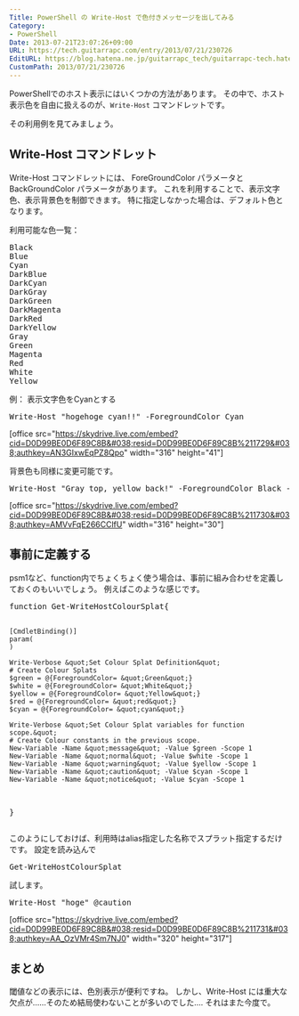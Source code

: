 ```yaml
---
Title: PowerShell の Write-Host で色付きメッセージを出してみる
Category:
- PowerShell
Date: 2013-07-21T23:07:26+09:00
URL: https://tech.guitarrapc.com/entry/2013/07/21/230726
EditURL: https://blog.hatena.ne.jp/guitarrapc_tech/guitarrapc-tech.hatenablog.com/atom/entry/11696248318757675850
CustomPath: 2013/07/21/230726
---
```


PowerShellでのホスト表示にはいくつかの方法があります。
その中で、ホスト表示色を自由に扱えるのが、<code>Write-Host</code> コマンドレットです。

その利用例を見てみましょう。



<h2>Write-Host コマンドレット</h2>
Write-Host コマンドレットには、 ForeGroundColor パラメータと BackGroundColor パラメータがあります。
これを利用することで、表示文字色、表示背景色を制御できます。
特に指定しなかった場合は、デフォルト色となります。

利用可能な色一覧：
<pre class="brush: powershell">
Black
Blue
Cyan
DarkBlue
DarkCyan
DarkGray
DarkGreen
DarkMagenta
DarkRed
DarkYellow
Gray
Green
Magenta
Red
White
Yellow
</pre>

例： 表示文字色をCyanとする
<pre class="brush: powershell">
Write-Host &quot;hogehoge cyan!!&quot; -ForegroundColor Cyan
</pre>

[office src="https://skydrive.live.com/embed?cid=D0D99BE0D6F89C8B&#038;resid=D0D99BE0D6F89C8B%211729&#038;authkey=AN3GIxwEqPZ8Qpo" width="316" height="41"]

背景色も同様に変更可能です。
<pre class="brush: powershell">
Write-Host &quot;Gray top, yellow back!&quot; -ForegroundColor Black -BackgroundColor Yellow
</pre>

[office src="https://skydrive.live.com/embed?cid=D0D99BE0D6F89C8B&#038;resid=D0D99BE0D6F89C8B%211730&#038;authkey=AMVvFqE266CClfU" width="316" height="30"]

<h2>事前に定義する</h2>
psm1など、function内でちょくちょく使う場合は、事前に組み合わせを定義しておくのもいいでしょう。
例えばこのような感じです。
<pre class="brush: powershell">
function Get-WriteHostColourSplat{

	[CmdletBinding()]
	param(
	)

	Write-Verbose &quot;Set Colour Splat Definition&quot;
	# Create Colour Splats
	$green = @{ForegroundColor= &quot;Green&quot;}
	$white = @{ForegroundColor= &quot;White&quot;}
	$yellow = @{ForegroundColor= &quot;Yellow&quot;}
	$red = @{ForegroundColor= &quot;red&quot;}
	$cyan = @{ForegroundColor= &quot;cyan&quot;}

	Write-Verbose &quot;Set Colour Splat variables for function scope.&quot;
	# Create Colour constants in the previous scope.
	New-Variable -Name &quot;message&quot; -Value $green -Scope 1
	New-Variable -Name &quot;normal&quot; -Value $white -Scope 1
	New-Variable -Name &quot;warning&quot; -Value $yellow -Scope 1
	New-Variable -Name &quot;caution&quot; -Value $cyan -Scope 1
	New-Variable -Name &quot;notice&quot; -Value $cyan -Scope 1
}
</pre>

このようにしておけば、利用時はalias指定した名称でスプラット指定するだけです。
設定を読み込んで
<pre class="brush: powershell">
Get-WriteHostColourSplat
</pre>

試します。
<pre class="brush: powershell">
Write-Host &quot;hoge&quot; @caution
</pre>

[office src="https://skydrive.live.com/embed?cid=D0D99BE0D6F89C8B&#038;resid=D0D99BE0D6F89C8B%211731&#038;authkey=AA_OzVMr4Sm7NJ0" width="320" height="317"]

<h2>まとめ</h2>
閾値などの表示には、色別表示が便利ですね。
しかし、Write-Host には重大な欠点が……そのため結局使わないことが多いのでした.... それはまた今度で。
